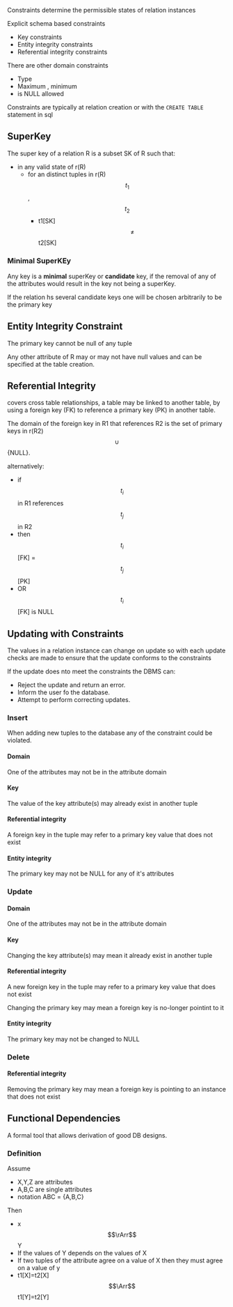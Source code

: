 
Constraints determine the permissible states of relation instances

Explicit schema based constraints
* Key constraints
* Entity integrity constraints
* Referential integrity constraints

There are other domain constraints
* Type
* Maximum , minimum
* is NULL allowed

Constraints are typically at relation creation or with the `CREATE TABLE` statement in sql
## SuperKey
The super key of a relation R is a subset SK of R such that:
* in any valid state of r(R)
  * for an distinct tuples in r(R) $$t_1$$,$$t_2$$
    * t1\[SK\] $$\neq$$  t2\[SK\]
  
### Minimal SuperKEy
Any key is a **minimal** superKey or **candidate** key, if the removal of any of the attributes would result in the key not being a superKey.

If the relation hs several candidate keys one will be chosen arbitrarily to be the primary key

## Entity Integrity Constraint
The primary key cannot be null of any tuple

Any other attribute of R may or may not have null values and can be specified at the table creation.

## Referential Integrity
covers cross table relationships, a table may be linked to another table, by using a foreign key (FK) to reference a primary key (PK) in another table.

The domain of the foreign key in R1 that references R2 is the set of primary keys in r(R2) $$ \cup $$ {NULL}.

alternatively:
* if $$ t_i $$ in R1 references $$ t_j $$ in R2
* then $$t_i$$\[FK\] = $$t_j$$\[PK\]
* OR $$t_i$$\[FK\] is NULL 

## Updating with Constraints
The values in a relation instance can change on update so with each update checks are made to ensure that the update conforms to the constraints

If the update does nto meet the constraints the DBMS can:
* Reject the update and return an error.
* Inform the user fo the database.
* Attempt to perform correcting updates.

### Insert
When adding new tuples to the database any of the constraint could be violated.
#### Domain
One of the attributes may not be in the attribute domain
#### Key
The value of the key attribute(s) may already exist in another tuple
#### Referential integrity
A foreign key in the tuple may refer to a primary key value that does not exist
#### Entity integrity 
The primary key may not be NULL for any of it's attributes

### Update
#### Domain
One of the attributes may not be in the attribute domain
#### Key
Changing the key attribute(s) may mean it already exist in another tuple
#### Referential integrity
A new foreign key in the tuple may refer to a primary key value that does not exist

Changing the primary key may mean a foreign key is no-longer pointint to it
#### Entity integrity 
The primary key may not be changed to NULL

### Delete
#### Referential integrity
Removing the primary key may mean a foreign key is pointing to an instance that does not exist

## Functional Dependencies
A formal tool that allows derivation of good DB designs. 
### Definition
Assume
* X,Y,Z are attributes
* A,B,C are single attributes
* notation ABC = {A,B,C}

Then
* x $$\rArr$$ Y
* If the values of Y depends on the values of X
* If two tuples of the attribute agree on a value of X then they must agree on a value of y
* t1[X]=t2[X] $$\Arr$$ t1[Y]=t2[Y]